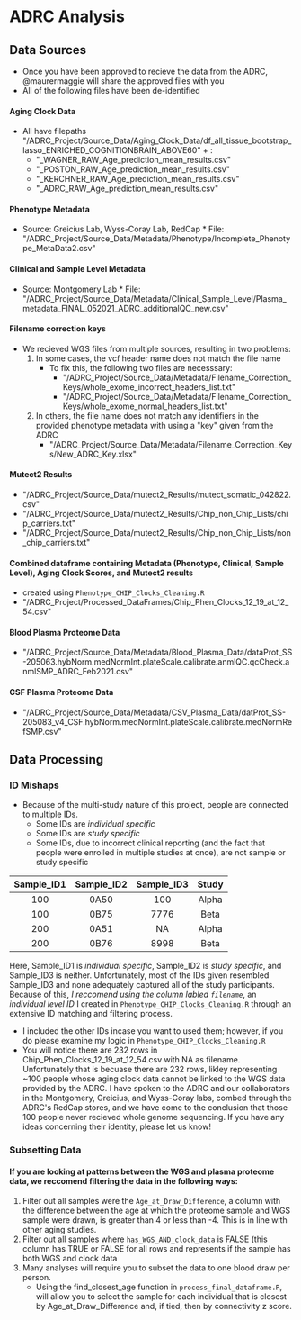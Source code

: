 # ADRC Analysis
## Data Sources
* Once you have been approved to recieve the data from the ADRC, @maurermaggie will share the approved files with you <br />
* All of the following files have been de-identified
#### Aging Clock Data
* All have filepaths "/ADRC_Project/Source_Data/Aging_Clock_Data/df_all_tissue_bootstrap_lasso_ENRICHED_COGNITIONBRAIN_ABOVE60" + : <br />
     * "_WAGNER_RAW_Age_prediction_mean_results.csv"
     * "_POSTON_RAW_Age_prediction_mean_results.csv"
     * "_KERCHNER_RAW_Age_prediction_mean_results.csv"
     * "_ADRC_RAW_Age_prediction_mean_results.csv"
#### Phenotype Metadata
* Source: Greicius Lab, Wyss-Coray Lab, RedCap
      * File: "/ADRC_Project/Source_Data/Metadata/Phenotype/Incomplete_Phenotype_MetaData2.csv"
#### Clinical and Sample Level Metadata
* Source: Montgomery Lab
      * File: "/ADRC_Project/Source_Data/Metadata/Clinical_Sample_Level/Plasma_metadata_FINAL_052021_ADRC_additionalQC_new.csv"
#### Filename correction keys
* We recieved WGS files from multiple sources, resulting in two problems: <br />
     1. In some cases, the vcf header name does not match the file name
          * To fix this, the following two files are necesssary: 
               * "/ADRC_Project/Source_Data/Metadata/Filename_Correction_Keys/whole_exome_incorrect_headers_list.txt"
               * "/ADRC_Project/Source_Data/Metadata/Filename_Correction_Keys/whole_exome_normal_headers_list.txt"
     2. In others, the file name does not match any identifiers in the provided phenotype metadata with using a "key" given from the ADRC
          * "/ADRC_Project/Source_Data/Metadata/Filename_Correction_Keys/New_ADRC_Key.xlsx"
#### Mutect2 Results
* "/ADRC_Project/Source_Data/mutect2_Results/mutect_somatic_042822.csv"
* "/ADRC_Project/Source_Data/mutect2_Results/Chip_non_Chip_Lists/chip_carriers.txt"
* "/ADRC_Project/Source_Data/mutect2_Results/Chip_non_Chip_Lists/non_chip_carriers.txt"
#### Combined dataframe containing Metadata (Phenotype, Clinical, Sample Level), Aging Clock Scores, and Mutect2 results
* created using `Phenotype_CHIP_Clocks_Cleaning.R`
* "/ADRC_Project/Processed_DataFrames/Chip_Phen_Clocks_12_19_at_12_54.csv"
#### Blood Plasma Proteome Data
* "/ADRC_Project/Source_Data/Metadata/Blood_Plasma_Data/dataProt_SS-205063.hybNorm.medNormInt.plateScale.calibrate.anmlQC.qcCheck.anmlSMP_ADRC_Feb2021.csv"
#### CSF Plasma Proteome Data
* "/ADRC_Project/Source_Data/Metadata/CSV_Plasma_Data/datProt_SS-205083_v4_CSF.hybNorm.medNormInt.plateScale.calibrate.medNormRefSMP.csv"


## Data Processing
### ID Mishaps 
* Because of the multi-study nature of this project, people are connected to multiple IDs. 
    * Some IDs are *individual specific*
    * Some IDs are *study specific*
    * Some IDs, due to incorrect clinical reporting (and the fact that people were enrolled in multiple studies at once), are not sample or study specific

| Sample_ID1        | Sample_ID2           | Sample_ID3  | Study | 
|  :---:            | :---:                | :---:       | :---: | 
| 100               | 0A50                 | 100         | Alpha |
| 100               | 0B75                 | 7776        | Beta  |
| 200               | 0A51                 | NA          | Alpha |
| 200               | 0B76                 | 8998        | Beta  |

Here, Sample_ID1 is *individual specific*, Sample_ID2 is *study specific*, and Sample_ID3 is neither. Unfortunately, most of the IDs given resembled Sample_ID3 and none adequately captured all of the study participants. Because of this, *I reccomend using the column labled `filename`*, an *individual level ID* I created in `Phenotype_CHIP_Clocks_Cleaning.R` through an extensive ID matching and filtering process. 
* I included the other IDs incase you want to used them; however, if you do please examine my logic in `Phenotype_CHIP_Clocks_Cleaning.R`
* You will notice there are 232 rows in Chip_Phen_Clocks_12_19_at_12_54.csv with NA as filename. Unfortunately that is becuase there are 232 rows, likley  representing ~100 people whose aging clock data cannot be linked to the WGS data provided by the ADRC. I have spoken to the ADRC and our collaborators in the Montgomery, Greicius, and Wyss-Coray labs, combed through the ADRC's RedCap stores, and we have come to the conclusion that those 100 people never recieved whole genome sequencing. If you have any ideas concerning their identity, please let us know!

### Subsetting Data
#### If you are looking at patterns between the WGS and plasma proteome data, we reccomend filtering the data in the following ways:
1. Filter out all samples were the `Age_at_Draw_Difference`, a column with the difference between the age at which the proteome sample and WGS sample were drawn, is greater than 4 or less than -4. This is in line with other aging studies. 
2. Filter out all samples where `has_WGS_AND_clock_data` is FALSE (this column has TRUE or FALSE for all rows and represents if the sample has both WGS and clock data
3. Many analyses will require you to subset the data to one blood draw per person. 
     * Using the find_closest_age function in `process_final_dataframe.R`, will allow you to select the sample for each individual that is closest by Age_at_Draw_Difference and, if tied, then by connectivity z score. 
    
